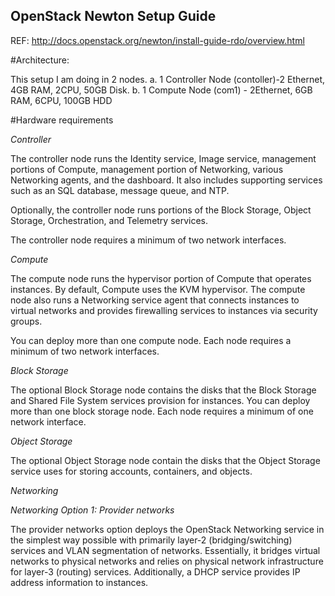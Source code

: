## OpenStack Newton Setup Guide ##

REF: http://docs.openstack.org/newton/install-guide-rdo/overview.html

#Architecture:

This setup I am doing in 2 nodes.
    a. 1 Controller Node (contoller)-2 Ethernet, 4GB RAM, 2CPU, 50GB Disk.
    b. 1 Compute Node (com1) - 2Ethernet, 6GB RAM, 6CPU, 100GB HDD
    

#Hardware requirements

*Controller*

The controller node runs the Identity service, Image service, management portions of Compute, management portion of Networking, various Networking agents, and the dashboard. It also includes supporting services such as an SQL database, message queue, and NTP.

Optionally, the controller node runs portions of the Block Storage, Object Storage, Orchestration, and Telemetry services.

The controller node requires a minimum of two network interfaces.

*Compute*

The compute node runs the hypervisor portion of Compute that operates instances. By default, Compute uses the KVM hypervisor. The compute node also runs a Networking service agent that connects instances to virtual networks and provides firewalling services to instances via security groups.

You can deploy more than one compute node. Each node requires a minimum of two network interfaces.

*Block Storage*

The optional Block Storage node contains the disks that the Block Storage and Shared File System services provision for instances.
You can deploy more than one block storage node. Each node requires a minimum of one network interface.

*Object Storage*

The optional Object Storage node contain the disks that the Object Storage service uses for storing accounts, containers, and objects.


*Networking*


*Networking Option 1: Provider networks*

The provider networks option deploys the OpenStack Networking service in the simplest way possible with primarily layer-2 (bridging/switching) services and VLAN segmentation of networks. Essentially, it bridges virtual networks to physical networks and relies on physical network infrastructure for layer-3 (routing) services. Additionally, a DHCP service provides IP address information to instances.


